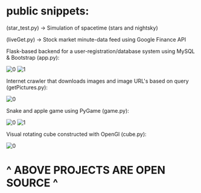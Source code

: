 # public snippets: #

(star_test.py) -> Simulation of spacetime (stars and nightsky)

(liveGet.py) -> Stock market minute-data feed using Google Finance API

Flask-based backend for a user-registration/database system using MySQL & Bootstrap (app.py):

![0](https://i.imgur.com/8o5FVs7.png)
![1](https://i.imgur.com/Mth4Pg6.png)

Internet crawler that downloads images and image URL's based on query (getPictures.py):

![0](https://i.imgur.com/82h5D4c.jpg)

Snake and apple game using PyGame (game.py):

![0](https://i.imgur.com/D5cVBdA.png)
![1](https://i.imgur.com/gGZ9oHP.png)

Visual rotating cube constructed with OpenGl (cube.py):

![0](https://i.imgur.com/7GVD7i9.png)


# ^ ABOVE PROJECTS ARE OPEN SOURCE ^ #


